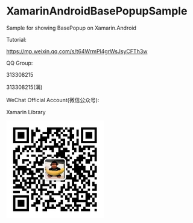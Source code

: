 # XamarinAndroidBasePopupSample
Sample for showing BasePopup on Xamarin.Android

Tutorial:

https://mp.weixin.qq.com/s/t64WrmPl4grWsJsyCFTh3w

QQ Group:

313308215

313308215(满)

WeChat Official Account(微信公众号):

Xamarin Library

<img src="https://github.com/jingliancui/XamarinAndroidBasePopupSample/blob/main/Images/wechatqrcode.jpg?raw=true"/>